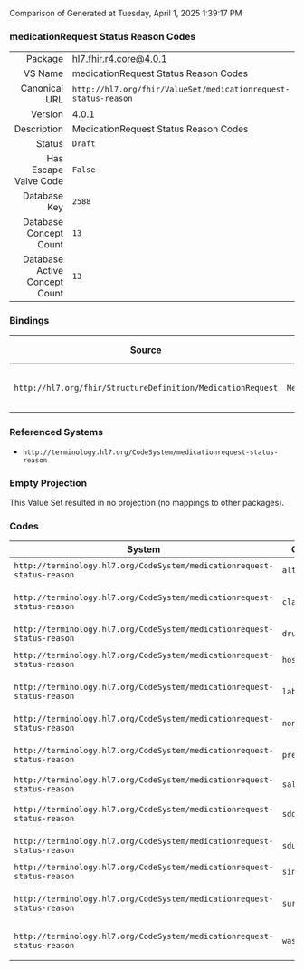 Comparison of 
Generated at Tuesday, April 1, 2025 1:39:17 PM

### medicationRequest Status Reason Codes

|      |     |
| ---: | --- |
| Package | hl7.fhir.r4.core@4.0.1 |
| VS Name | medicationRequest Status Reason Codes |
| Canonical URL | `http://hl7.org/fhir/ValueSet/medicationrequest-status-reason` |
| Version | 4.0.1 |
| Description | MedicationRequest Status Reason Codes |
| Status | `Draft` |
| Has Escape Valve Code | `False` |
| Database Key | `2588` |
| Database Concept Count | `13` |
| Database Active Concept Count | `13` |
### Bindings

| Source | Element | Binding | Strength | Element Short |
| ------ | ------- | ------- | -------- | ------------- |
| `http://hl7.org/fhir/StructureDefinition/MedicationRequest` | `MedicationRequest.statusReason` | `http://hl7.org/fhir/ValueSet/medicationrequest-status-reason` | `Example` | Reason for current status |

### Referenced Systems

* `http://terminology.hl7.org/CodeSystem/medicationrequest-status-reason`
### Empty Projection

This Value Set resulted in no projection (no mappings to other packages).

### Codes

| System | Code | Display |
| ------ | ---- | ------- |
| `http://terminology.hl7.org/CodeSystem/medicationrequest-status-reason` | `altchoice` | Try another treatment first |
| `http://terminology.hl7.org/CodeSystem/medicationrequest-status-reason` | `clarif` | Prescription requires clarification |
| `http://terminology.hl7.org/CodeSystem/medicationrequest-status-reason` | `drughigh` | Drug level too high |
| `http://terminology.hl7.org/CodeSystem/medicationrequest-status-reason` | `hospadm` | Admission to hospital |
| `http://terminology.hl7.org/CodeSystem/medicationrequest-status-reason` | `labint` | Lab interference issues |
| `http://terminology.hl7.org/CodeSystem/medicationrequest-status-reason` | `non-avail` | Patient not available |
| `http://terminology.hl7.org/CodeSystem/medicationrequest-status-reason` | `preg` | Parent is pregnant/breast feeding |
| `http://terminology.hl7.org/CodeSystem/medicationrequest-status-reason` | `salg` | Allergy |
| `http://terminology.hl7.org/CodeSystem/medicationrequest-status-reason` | `sddi` | Drug interacts with another drug |
| `http://terminology.hl7.org/CodeSystem/medicationrequest-status-reason` | `sdupther` | Duplicate therapy |
| `http://terminology.hl7.org/CodeSystem/medicationrequest-status-reason` | `sintol` | Suspected intolerance |
| `http://terminology.hl7.org/CodeSystem/medicationrequest-status-reason` | `surg` | Patient scheduled for surgery. |
| `http://terminology.hl7.org/CodeSystem/medicationrequest-status-reason` | `washout` | Waiting for old drug to wash out |
